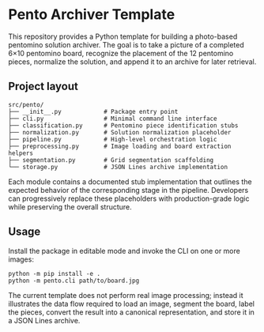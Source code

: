# Pento Archiver Template

This repository provides a Python template for building a photo-based
pentomino solution archiver.  The goal is to take a picture of a completed
6×10 pentomino board, recognize the placement of the 12 pentomino pieces,
normalize the solution, and append it to an archive for later retrieval.

## Project layout

```
src/pento/
├── __init__.py            # Package entry point
├── cli.py                 # Minimal command line interface
├── classification.py      # Pentomino piece identification stubs
├── normalization.py       # Solution normalization placeholder
├── pipeline.py            # High-level orchestration logic
├── preprocessing.py       # Image loading and board extraction helpers
├── segmentation.py        # Grid segmentation scaffolding
└── storage.py             # JSON Lines archive implementation
```

Each module contains a documented stub implementation that outlines the
expected behavior of the corresponding stage in the pipeline.  Developers
can progressively replace these placeholders with production-grade logic
while preserving the overall structure.

## Usage

Install the package in editable mode and invoke the CLI on one or more
images:

```
python -m pip install -e .
python -m pento.cli path/to/board.jpg
```

The current template does not perform real image processing; instead it
illustrates the data flow required to load an image, segment the board,
label the pieces, convert the result into a canonical representation, and
store it in a JSON Lines archive.
